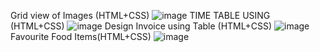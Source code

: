 


Grid view of Images (HTML+CSS)
![image](https://github.com/creativeabhi13/ReactJs_Udemy/assets/76790667/b9c22d0d-4c6c-4a03-bb64-c67e53cf317e)
 TIME TABLE USING (HTML+CSS)
![image](https://github.com/creativeabhi13/ReactJs_Udemy/assets/76790667/865cfb64-c8fd-4e02-98e3-a0cb98cf9402)
Design Invoice using Table (HTML+CSS)
![image](https://github.com/creativeabhi13/ReactJs_Udemy/assets/76790667/28ffede5-8c5e-45a7-b4f4-5ac9184873ad)
Favourite Food Items(HTML+CSS)
![image](https://github.com/creativeabhi13/ReactJs_Udemy/assets/76790667/0879edaf-5c00-4fa6-ad84-8bb19b4431f5)
